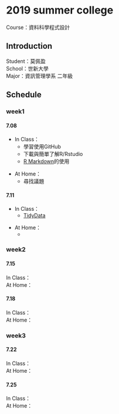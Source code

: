<h1>2019 summer college</h1>
Course：資料科學程式設計
<h2>Introduction</h2>
Student：莫佩盈<br/>
School：世新大學<br/>
Major：資訊管理學系 二年級<br/>
<h2>Schedule</h2>
<h3>week1</h3> 
<h4>7.08</h4> 
<UL>
<LI>In Class：<br/> 
<UL>
<LI>學習使用GitHub<br/>
<LI>下載與簡單了解R/Rstudio<br/>
<LI><a href="https://miamo7758.github.io/2019summercollege/week1/test.html">R Markdown</a>的使用 <br/>
</UL>
</UL>   
<UL>
<LI>At Home：<br/>
<UL>  
<LI>尋找議題<br/>
</UL>
</UL>   
<h4>7.11</h4>
<UL>  
<LI>In Class：<br/>
<UL>  
<LI><a href="https://miamo7758.github.io/2019summercollege/week1/hw1.html">TidyData</a><br/>
</UL>
</UL>    
<UL>
<LI>At Home：<br/>
<UL>
<LI><br/>  
</UL>
</UL>  
<h3>week2</h3>
<h4>7.15</h4>
In Class：<br/>
At Home：<br/>
<h4>7.18</h4>
In Class：<br/>
At Home：<br/>
<h3>week3</h3>
<h4>7.22</h4>
In Class：<br/>
At Home：<br/>
<h4>7.25</h4>
In Class：<br/>
At Home：<br/>

